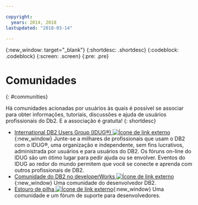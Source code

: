 ```yaml
---

copyright:
  years: 2014, 2018
lastupdated: "2018-03-14"

---
```


<!-- Attribute definitions --> 
{:new_window: target="_blank"}
{:shortdesc: .shortdesc}
{:codeblock: .codeblock}
{:screen: .screen}
{:pre: .pre}

# Comunidades
{: #communities}

Há comunidades acionadas por usuários às quais é possível se associar para obter informações, tutoriais, discussões e ajuda de usuários profissionais do Db2. E a associação é gratuita!
{: shortdesc}

* [International DB2 Users Group (IDUG®) ![Ícone de link externo](../../icons/launch-glyph.svg "Ícone de link externo")](https://www.idug.org/){:new_window} Junte-se a milhares de profissionais que usam o DB2 com o IDUG®, uma organização e independente, sem fins lucrativos, administrada por usuários e para usuários do DB2. Os fóruns on-line do IDUG são um ótimo lugar para pedir ajuda ou se envolver. Eventos do IDUG ao redor do mundo permitem que você se conecte e aprenda com outros profissionais de DB2.
* [Comunidade do DB2 no developerWorks ![Ícone de link externo](../../icons/launch-glyph.svg "Ícone de link externo")](https://developer.ibm.com/data/db2/){:new_window} Uma comunidade do desenvolvedor DB2.
* [Estouro de pilha ![Ícone de link externo](../../icons/launch-glyph.svg "Ícone de link externo")](https://stackoverflow.com/users/login?ssrc=anon_ask&returnurl=https%3a%2f%2fstackoverflow.com%2fquestions%2fask%3ftags%3ddashdb){:new_window} Uma comunidade e um fórum de suporte para desenvolvedores.
